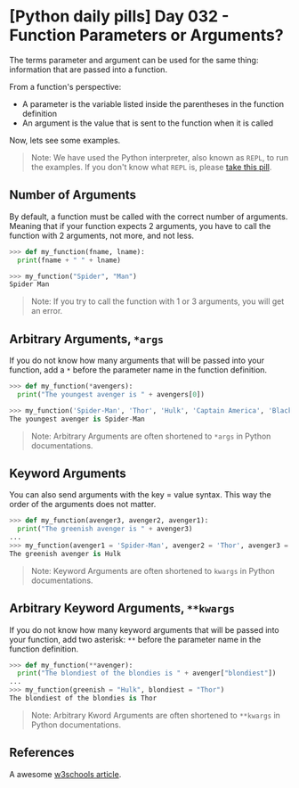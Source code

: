 # [Python daily pills] Day 032 - Function Parameters or Arguments?

The terms parameter and argument can be used for the same thing: information that are passed into a function.

From a function's perspective:

- A parameter is the variable listed inside the parentheses in the function definition
- An argument is the value that is sent to the function when it is called

Now, lets see some examples.

> Note: We have used the Python interpreter, also known as `REPL`, to run the examples. If you don't know what `REPL` is, please [take this pill](../day-005).

## Number of Arguments

By default, a function must be called with the correct number of arguments. Meaning that if your function expects 2 arguments, you have to call the function with 2 arguments, not more, and not less.

```python
>>> def my_function(fname, lname):
  print(fname + " " + lname)

>>> my_function("Spider", "Man")
Spider Man
```

> Note: If you try to call the function with 1 or 3 arguments, you will get an error.

## Arbitrary Arguments, `*args`

If you do not know how many arguments that will be passed into your function, add a `*` before the parameter name in the function definition.

```python
>>> def my_function(*avengers):
  print("The youngest avenger is " + avengers[0])

>>> my_function('Spider-Man', 'Thor', 'Hulk', 'Captain America', 'Black Panther', 'Iron Man')
The youngest avenger is Spider-Man
```

> Note: Arbitrary Arguments are often shortened to `*args` in Python documentations.

## Keyword Arguments

You can also send arguments with the key = value syntax. This way the order of the arguments does not matter.

```python
>>> def my_function(avenger3, avenger2, avenger1):
  print("The greenish avenger is " + avenger3)
...
>>> my_function(avenger1 = 'Spider-Man', avenger2 = 'Thor', avenger3 = 'Hulk')
The greenish avenger is Hulk
```

> Note: Keyword Arguments are often shortened to `kwargs` in Python documentations.

## Arbitrary Keyword Arguments, `**kwargs`

If you do not know how many keyword arguments that will be passed into your function, add two asterisk: `**` before the parameter name in the function definition.

```python
>>> def my_function(**avenger):
  print("The blondiest of the blondies is " + avenger["blondiest"])
...
>>> my_function(greenish = "Hulk", blondiest = "Thor")
The blondiest of the blondies is Thor
```

> Note: Arbitrary Kword Arguments are often shortened to `**kwargs` in Python documentations.

## References

A awesome [w3schools article](https://www.w3schools.com/python/python_functions.asp).
